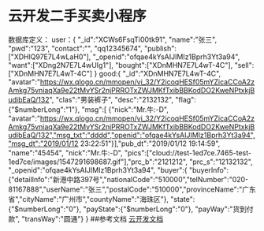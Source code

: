 # 云开发二手买卖小程序
数据库定义：
user：{
  "_id":"XCWs6FsqTi00tk91",
  "name":"张三",
  "pwd":"123",
  "contact":"",
  "qq12345674",
  "publish":["XDHlQ97E7L4wLaH0"],
  "_openid":"ofqae4kYsAIJIMIz1Bprh3Yt3a94",
  "want":["XDng2N7E7L4wUIg1"],
  "bought":["XDnMHN7E7L4wT-4C"],
  "sell":["XDnMHN7E7L4wT-4C"]
}
good:{
  "_id":"XDnMHN7E7L4wT-4C",  "avatar":"https://wx.qlogo.cn/mmopen/vi_32/Y2icoqHESf05mYZicaCCoA2zAmkg75vniaqXa9e22tMvYSr2njPRROTxZWJMKfTxibBBKodDO2KweNPtxkjBudibEaQ/132",
  "clas":"男装裤子",
  "desc":"2132132",
  "flag":{"$numberLong":"1"},
  "msg":[
    {"nick":"Mr.牛:-D",   "avatar":"https://wx.qlogo.cn/mmopen/vi_32/Y2icoqHESf05mYZicaCCoA2zAmkg75vniaqXa9e22tMvYSr2njPRROTxZWJMKfTxibBBKodDO2KweNPtxkjBudibEaQ/132","msg_txt":"dddd","openid":"ofqae4kYsAIJIMIz1Bprh3Yt3a94","msg_dt":"2019/01/12 23:22:51"}],"pub_dt":"2019/01/12 19:14:59",
"name":"45454",
"nick":"Mr.牛:-D",
"pics":["cloud://test-1ed7ce.7465-test-1ed7ce/images/1547291698687.gif"],"prc_b":"2121212",
"prc_s":"12132132",
"_openid":"ofqae4kYsAIJIMIz1Bprh3Yt3a94",
"buyer":{
  "buyerInfo":{"detailInfo":"新港中路397号","nationalCode":"510000","telNumber":"020-81167888","userName":"张三","postalCode":"510000","provinceName":"广东省","cityName":"广州市","countyName":"海珠区"},
  "state":{"$numberLong":"0"},
  "payState":{"$numberLong":"0"},
  "payWay":"货到付款",
  "transWay":"圆通"}
}
##参考文档
[云开发文档](https://developers.weixin.qq.com/miniprogram/dev/wxcloud/basis/getting-started.html)

